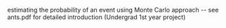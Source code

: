 estimating the probability of an event using Monte Carlo approach -- see ants.pdf for detailed introduction
(Undergrad 1st year project)
